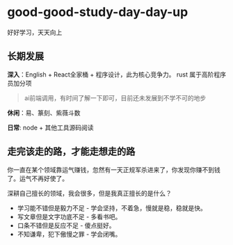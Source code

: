 # good-good-study-day-day-up
好好学习，天天向上

## 长期发展
  
  **深入**：English + React全家桶 + 程序设计，此为核心竞争力。 rust 属于高阶程序员加分项
  
  > ai前端调用，有时间了解一下即可，目前还未发展到不学不可的地步

  **休闲**：易、篆刻、紫薇斗数

  **日常**: node + 其他工具源码阅读


## 走完该走的路，才能走想走的路

你一直在某个领域靠运气赚钱，忽然有一天正规军杀进来了，你发现你赚不到钱了。运气不再好使了。

深耕自己擅长的领域，我会很多，但是我真正擅长的是什么？

* 学习能不错但是毅力不足 - 学会坚持，不着急，慢就是稳，稳就是快。
* 写文章但是文字功底不足 - 多看书吧。
* 口条不错但是反应不足  - 傻点挺好。
* 不知谦卑，犯下傲慢之罪 - 学会闭嘴。



  
